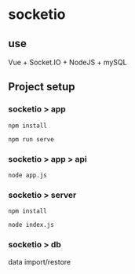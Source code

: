 # socketio



## use
Vue + Socket.IO + NodeJS + mySQL 

## Project setup
### socketio > app
```
npm install
```
```
npm run serve
```

### socketio > app > api
```
node app.js
```

### socketio > server
```
npm install
```
```
node index.js
```

### socketio > db
data import/restore


